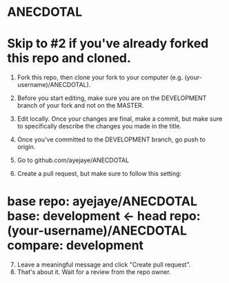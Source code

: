 # ANECDOTAL

# Skip to #2 if you've already forked this repo and cloned.
  
  1. Fork this repo, then clone your fork to your computer (e.g. (your-username)/ANECDOTAL).
  2. Before you start editing, make sure you are on the DEVELOPMENT branch of your fork and not on the MASTER.
  3. Edit locally. Once your changes are final, make a commit, but make sure to specifically describe the changes you made in the title.
  4. Once you've committed to the DEVELOPMENT branch, go push to origin. 
  
  5. Go to github.com/ayejaye/ANECDOTAL
  6. Create a pull request, but make sure to follow this setting:
#         base repo: ayejaye/ANECDOTAL  base: development   <-   head repo: (your-username)/ANECDOTAL  compare: development
  7. Leave a meaningful message and click "Create pull request".
  8. That's about it. Wait for a review from the repo owner.
